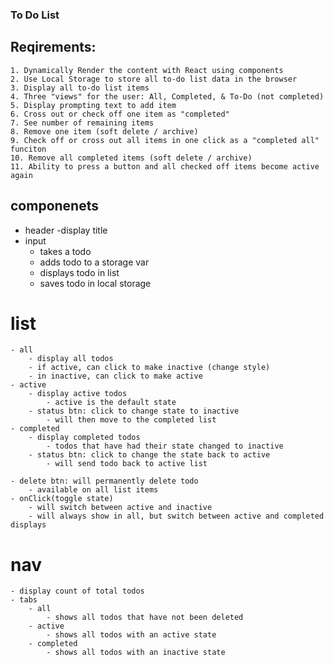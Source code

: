 ### To Do List

## Reqirements:
    1. Dynamically Render the content with React using components
    2. Use Local Storage to store all to-do list data in the browser
    3. Display all to-do list items
    4. Three "views" for the user: All, Completed, & To-Do (not completed)
    5. Display prompting text to add item
    6. Cross out or check off one item as "completed"
    7. See number of remaining items
    8. Remove one item (soft delete / archive)
    9. Check off or cross out all items in one click as a "completed all" funciton
    10. Remove all completed items (soft delete / archive)
    11. Ability to press a button and all checked off items become active again

## componenets
- header
    -display title
- input
    - takes a todo
    - adds todo to a storage var
    - displays todo in list
    - saves todo in local storage

 # list
    - all
        - display all todos
        - if active, can click to make inactive (change style)
        - in inactive, can click to make active
    - active
        - display active todos
            - active is the default state
        - status btn: click to change state to inactive
            - will then move to the completed list
    - completed
        - display completed todos
            - todos that have had their state changed to inactive
        - status btn: click to change the state back to active
            - will send todo back to active list

    - delete btn: will permanently delete todo
        - available on all list items
    - onClick(toggle state)
        - will switch between active and inactive
        - will always show in all, but switch between active and completed displays

# nav
    - display count of total todos
    - tabs
        - all
            - shows all todos that have not been deleted
        - active
            - shows all todos with an active state
        - completed
            - shows all todos with an inactive state
